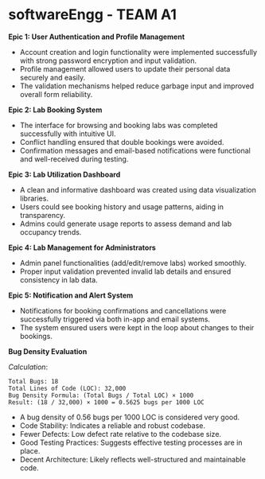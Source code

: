 # softwareEngg - TEAM A1

<b> Epic 1: User Authentication and Profile Management </b>

<ul>
 <li>Account creation and login functionality were implemented successfully with strong password encryption and input validation. </li>
 <li>Profile management allowed users to update their personal data securely and easily. </li>
 <li>The validation mechanisms helped reduce garbage input and improved overall form reliability. </li>
</ul>


<b> Epic 2: Lab Booking System </b>

<ul>
 <li>The interface for browsing and booking labs was completed successfully with intuitive UI. </li>
 <li>Conflict handling ensured that double bookings were avoided. </li>
 <li>Confirmation messages and email-based notifications were functional and well-received during testing. </li>
</ul>


<b> Epic 3: Lab Utilization Dashboard </b>

<ul>
 <li>A clean and informative dashboard was created using data visualization libraries. </li>
 <li>Users could see booking history and usage patterns, aiding in transparency. </li>
 <li>Admins could generate usage reports to assess demand and lab occupancy trends. </li>
</ul>


<b> Epic 4: Lab Management for Administrators </b>

<ul>
 <li>Admin panel functionalities (add/edit/remove labs) worked smoothly. </li>
 <li>Proper input validation prevented invalid lab details and ensured consistency in lab data. </li>
</ul>


<b> Epic 5: Notification and Alert System </b>

<ul>
 <li>Notifications for booking confirmations and cancellations were successfully triggered via both in-app and email systems. </li>
 <li>The system ensured users were kept in the loop about changes to their bookings. </li>
</ul>


<b> Bug Density Evaluation </b>

*Calculation*:
```
Total Bugs: 18 
Total Lines of Code (LOC): 32,000 
Bug Density Formula: (Total Bugs / Total LOC) × 1000 
Result: (18 / 32,000) × 1000 = 0.5625 bugs per 1000 LOC 
```
 
<ul>
 <li>A bug density of 0.56 bugs per 1000 LOC is considered very good. </li>
 <li>Code Stability: Indicates a reliable and robust codebase. </li>
 <li>Fewer Defects: Low defect rate relative to the codebase size. </li>
 <li>Good Testing Practices: Suggests effective testing processes are in place. </li>
 <li>Decent Architecture: Likely reflects well-structured and maintainable code. </li>
</ul>
